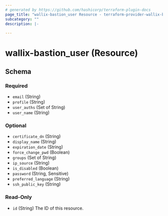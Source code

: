 ```yaml
---
# generated by https://github.com/hashicorp/terraform-plugin-docs
page_title: "wallix-bastion_user Resource - terraform-provider-wallix-bastion"
subcategory: ""
description: |-
  
---
```


# wallix-bastion_user (Resource)





<!-- schema generated by tfplugindocs -->
## Schema

### Required

- `email` (String)
- `profile` (String)
- `user_auths` (Set of String)
- `user_name` (String)

### Optional

- `certificate_dn` (String)
- `display_name` (String)
- `expiration_date` (String)
- `force_change_pwd` (Boolean)
- `groups` (Set of String)
- `ip_source` (String)
- `is_disabled` (Boolean)
- `password` (String, Sensitive)
- `preferred_language` (String)
- `ssh_public_key` (String)

### Read-Only

- `id` (String) The ID of this resource.
